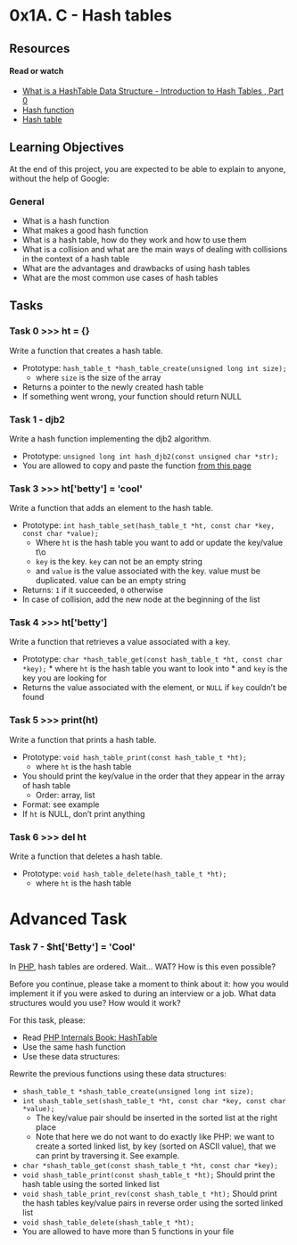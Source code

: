 # 0x1A. C - Hash tables

## Resources 
#### Read or watch
  * [What is a HashTable Data Structure - Introduction to Hash Tables , Part 0](https://alx-intranet.hbtn.io/rltoken/IQVfdxJlS6jhAgcuUoCseg)
  * [Hash function](https://alx-intranet.hbtn.io/rltoken/ZKpRI_FxOxAz80Onpfy0Ew)
  * [Hash table](https://alx-intranet.hbtn.io/rltoken/mxjKpEfAw3E5B8S3inPuHQ)


## Learning Objectives

At the end of this project, you are expected to be able to explain to anyone, without the help of Google:
### General
* What is a hash function
* What makes a good hash function
* What is a hash table, how do they work and how to use them
* What is a collision and what are the main ways of dealing with collisions in the context of a hash table
* What are the advantages and drawbacks of using hash tables
* What are the most common use cases of hash tables

## Tasks 

### Task 0 >>> ht = {}
Write a function that creates a hash table.
 * Prototype: `hash_table_t *hash_table_create(unsigned long int size);`
   * where `size` is the size of the array
 * Returns a pointer to the newly created hash table
 * If something went wrong, your function should return NULL

### Task 1 - djb2
Write a hash function implementing the djb2 algorithm.
 * Prototype: `unsigned long int hash_djb2(const unsigned char *str);`
 * You are allowed to copy and paste the function [from this page](https://alx-intranet.hbtn.io/rltoken/3B7lCUBD4yZh66Pbl2KcEQ)


### Task 3 >>> ht['betty'] = 'cool' 
Write a function that adds an element to the hash table.

* Prototype: `int hash_table_set(hash_table_t *ht, const char *key, const char *value);`
     * Where `ht` is the hash table you want to add or update the key/value t\o
     * `key` is the key. `key` can not be an empty string
     * and `value` is the value associated with the key. value must be duplicated. value can be an empty string
* Returns: `1` if it succeeded, `0` otherwise
* In case of collision, add the new node at the beginning of the list

### Task 4 >>> ht['betty']
Write a function that retrieves a value associated with a key.

* Prototype: `char *hash_table_get(const hash_table_t *ht, const char *key);`
      * where `ht` is the hash table you want to look into
      * and `key` is the key you are looking for
* Returns the value associated with the element, or `NULL` if `key` couldn’t be found

### Task 5 >>> print(ht)  
Write a function that prints a hash table.

* Prototype: `void hash_table_print(const hash_table_t *ht);`
    * where `ht` is the hash table
* You should print the key/value in the order that they appear in the array of hash table
    * Order: array, list
* Format: see example
* If `ht` is NULL, don’t print anything


### Task 6 >>> del ht 
Write a function that deletes a hash table.

* Prototype: `void hash_table_delete(hash_table_t *ht);`
    * where `ht` is the hash table


# Advanced Task

### Task 7 - $ht['Betty'] = 'Cool'
In [PHP](https://alx-intranet.hbtn.io/rltoken/UoWjDMSf7CR02W8bnn1geg), hash tables are ordered. Wait… WAT? How is this even possible?

Before you continue, please take a moment to think about it: how you would implement it if you were asked to during an interview or a job. What data structures would you use? How would it work?

For this task, please:

  * Read [PHP Internals Book: HashTable](https://alx-intranet.hbtn.io/rltoken/SIdpN9PE_9aYBCHUGPX-fw)
  * Use the same hash function
  * Use these data structures:

Rewrite the previous functions using these data structures:

  * `shash_table_t *shash_table_create(unsigned long int size);`
  * `int shash_table_set(shash_table_t *ht, const char *key, const char *value);`
       * The key/value pair should be inserted in the sorted list at the right place
       * Note that here we do not want to do exactly like PHP: we want to create a sorted linked list, by key (sorted on ASCII value), that we can print by traversing it. See example.
  * `char *shash_table_get(const shash_table_t *ht, const char *key);`
  * `void shash_table_print(const shash_table_t *ht);`
        Should print the hash table using the sorted linked list
  * `void shash_table_print_rev(const shash_table_t *ht);`
        Should print the hash tables key/value pairs in reverse order using the sorted linked list
  * `void shash_table_delete(shash_table_t *ht);`
  * You are allowed to have more than 5 functions in your file


